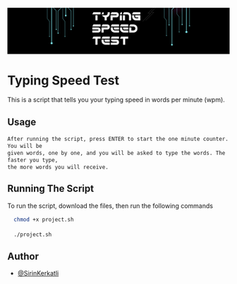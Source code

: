 
![Logo](https://github.com/chaaban/IT403/blob/main/project/sirin.kerkatli/photo.jpg)


# Typing Speed Test

This is a script that tells you your typing speed in words per minute (wpm).


## Usage

```
After running the script, press ENTER to start the one minute counter. You will be
given words, one by one, and you will be asked to type the words. The faster you type,
the more words you will receive.
```


## Running The Script

To run the script, download the files, then run the following commands

```bash
  chmod +x project.sh

  ./project.sh
```


## Author

- [@SirinKerkatli](https://www.github.com/SirinKerkatli)

